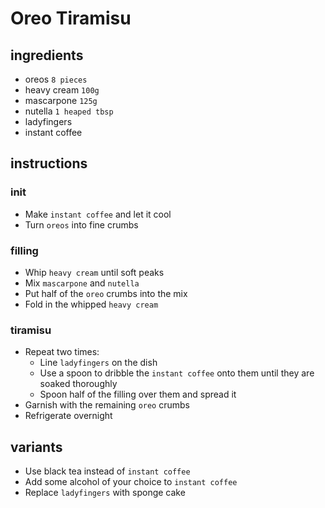 # Oreo Tiramisu

## ingredients

- oreos `8 pieces`
- heavy cream `100g`
- mascarpone `125g`
- nutella `1 heaped tbsp`
- ladyfingers
- instant coffee

## instructions

### init

- Make `instant coffee` and let it cool
- Turn `oreos` into fine crumbs

### filling

- Whip `heavy cream` until soft peaks
- Mix `mascarpone` and `nutella`
- Put half of the `oreo` crumbs into the mix
- Fold in the whipped `heavy cream`

### tiramisu

- Repeat two times:
    - Line `ladyfingers` on the dish
    - Use a spoon to dribble the `instant coffee` onto them until they are soaked thoroughly
    - Spoon half of the filling over them and spread it
- Garnish with the remaining `oreo` crumbs
- Refrigerate overnight

## variants

- Use black tea instead of `instant coffee`
- Add some alcohol of your choice to `instant coffee`
- Replace `ladyfingers` with sponge cake
